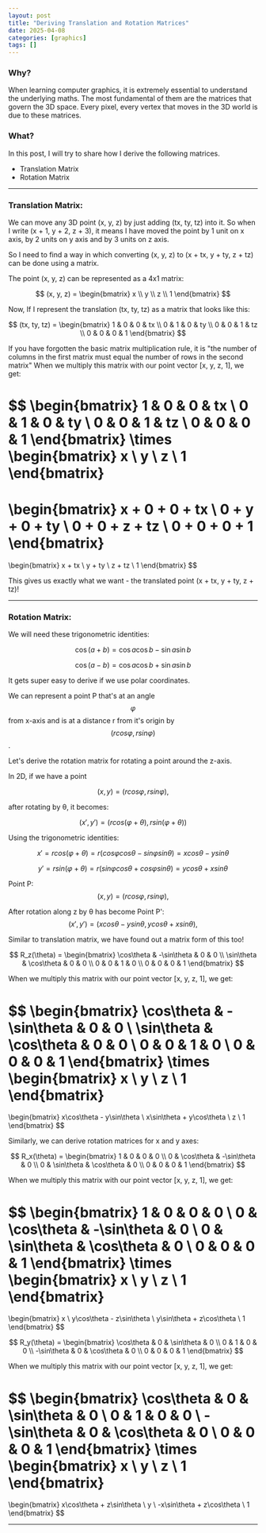 ```yaml
---
layout: post
title: "Deriving Translation and Rotation Matrices"
date: 2025-04-08
categories: [graphics]
tags: []
---
```


### Why?

When learning computer graphics, it is extremely essential to understand the underlying maths. The most fundamental of them are the matrices that govern the 3D space.
Every pixel, every vertex that moves in the 3D world is due to these matrices. 

### What?

In this post, I will try to share how I derive the following matrices.
* Translation Matrix
* Rotation Matrix

---

### **Translation Matrix:**

We can move any 3D point (x, y, z) by just adding (tx, ty, tz) into it. So when I write (x + 1, y + 2, z + 3), it means I have moved the point by 1 unit on x axis, by 2 units on y axis and by 3 units on z axis.

So I need to find a way in which converting (x, y, z) to (x + tx, y + ty, z + tz) can be done using a matrix.

The point (x, y, z) can be represented as a 4x1 matrix:

$$
(x, y, z) = 
\begin{bmatrix}
x \\
y \\
z \\
1
\end{bmatrix}
$$

Now, If I represent the translation (tx, ty, tz) as a matrix that looks like this:

$$
(tx, ty, tz) = 
\begin{bmatrix}
1 & 0 & 0 & tx \\
0 & 1 & 0 & ty \\
0 & 0 & 1 & tz \\
0 & 0 & 0 & 1
\end{bmatrix}
$$

If you have forgotten the basic matrix multiplication rule, it is "the number of columns in the first matrix must equal the number of rows in the second matrix"
When we multiply this matrix with our point vector [x, y, z, 1], we get:

$$
\begin{bmatrix}
1 & 0 & 0 & tx \\
0 & 1 & 0 & ty \\
0 & 0 & 1 & tz \\
0 & 0 & 0 & 1
\end{bmatrix}
\times
\begin{bmatrix}
x \\
y \\
z \\
1
\end{bmatrix}
 =
\begin{bmatrix}
x + 0 + 0 + tx \\
0 + y + 0 + ty \\
0 + 0 + z + tz \\
0 + 0 + 0 + 1
\end{bmatrix}
= 
\begin{bmatrix}
x + tx \\
y + ty \\
z + tz \\
1
\end{bmatrix}
$$

This gives us exactly what we want - the translated point (x + tx, y + ty, z + tz)!

---

### **Rotation Matrix:**

We will need these trigonometric identities:

$$
\cos(a + b) = \cos a \cos b - \sin a \sin b
$$

$$
\cos(a - b) = \cos a \cos b + \sin a \sin b
$$

It gets super easy to derive if we use polar coordinates.

We can represent a point P that's at an angle $$φ$$ from x-axis and is at a distance r from it's origin by $$(rcos φ, rsin φ)$$.

Let's derive the rotation matrix for rotating a point around the z-axis.

In 2D, if we have a point 

$$
(x, y) = (rcosφ, rsinφ),
$$

after rotating by θ, it becomes:

$$
(x', y') = (rcos(φ + θ), rsin(φ + θ))
$$

Using the trigonometric identities:

$$
x' = rcos(φ + θ) = r(cosφcosθ - sinφsinθ) = xcosθ - ysinθ
$$

$$
y' = rsin(φ + θ) = r(sinφcosθ + cosφsinθ) = ycosθ + xsinθ
$$

Point P:
$$
(x, y) = (rcosφ, rsinφ),
$$

After rotation along z by θ has become Point P':
$$
(x', y') = (xcosθ - ysinθ,  ycosθ + xsinθ),
$$

Similar to translation matrix, we have found out a matrix form of this too!

$$
R_z(\theta) = 
\begin{bmatrix}
\cos\theta & -\sin\theta & 0 & 0 \\
\sin\theta & \cos\theta & 0 & 0 \\
0 & 0 & 1 & 0 \\
0 & 0 & 0 & 1
\end{bmatrix}
$$

When we multiply this matrix with our point vector [x, y, z, 1], we get:

$$
\begin{bmatrix}
\cos\theta & -\sin\theta & 0 & 0 \\
\sin\theta & \cos\theta & 0 & 0 \\
0 & 0 & 1 & 0 \\
0 & 0 & 0 & 1
\end{bmatrix}
\times
\begin{bmatrix}
x \\
y \\
z \\
1
\end{bmatrix}
=
\begin{bmatrix}
x\cos\theta - y\sin\theta \\
x\sin\theta + y\cos\theta \\
z \\
1
\end{bmatrix}
$$

Similarly, we can derive rotation matrices for x and y axes:

$$
R_x(\theta) = 
\begin{bmatrix}
1 & 0 & 0 & 0 \\
0 & \cos\theta & -\sin\theta & 0 \\
0 & \sin\theta & \cos\theta & 0 \\
0 & 0 & 0 & 1
\end{bmatrix}
$$

When we multiply this matrix with our point vector [x, y, z, 1], we get:

$$
\begin{bmatrix}
1 & 0 & 0 & 0 \\
0 & \cos\theta & -\sin\theta & 0 \\
0 & \sin\theta & \cos\theta & 0 \\
0 & 0 & 0 & 1
\end{bmatrix}
\times
\begin{bmatrix}
x \\
y \\
z \\
1
\end{bmatrix}
=
\begin{bmatrix}
x \\
y\cos\theta - z\sin\theta \\
y\sin\theta + z\cos\theta \\
1
\end{bmatrix}
$$

$$
R_y(\theta) = 
\begin{bmatrix}
\cos\theta & 0 & \sin\theta & 0 \\
0 & 1 & 0 & 0 \\
-\sin\theta & 0 & \cos\theta & 0 \\
0 & 0 & 0 & 1
\end{bmatrix}
$$

When we multiply this matrix with our point vector [x, y, z, 1], we get:

$$
\begin{bmatrix}
\cos\theta & 0 & \sin\theta & 0 \\
0 & 1 & 0 & 0 \\
-\sin\theta & 0 & \cos\theta & 0 \\
0 & 0 & 0 & 1
\end{bmatrix}
\times
\begin{bmatrix}
x \\
y \\
z \\
1
\end{bmatrix}
=
\begin{bmatrix}
x\cos\theta + z\sin\theta \\
y \\
-x\sin\theta + z\cos\theta \\
1
\end{bmatrix}
$$

---






